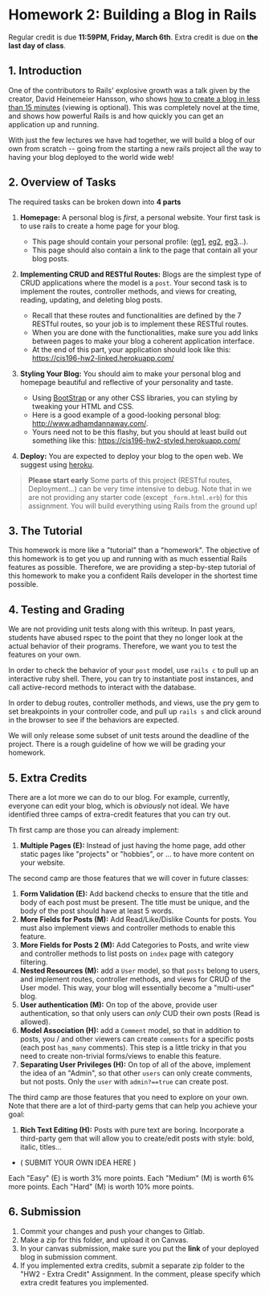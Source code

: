 # Homework 2: Building a Blog in Rails

Regular credit is due **11:59PM, Friday, March 6th**.
Extra credit is due on **the last day of class**.

## 1. Introduction

One of the contributors to Rails' explosive growth was a talk given by the creator, David Heinemeier Hansson, who shows [how to create a blog in less than 15 minutes](https://www.youtube.com/watch?v=Gzj723LkRJY) (viewing is optional). This was completely novel at the time, and shows how powerful Rails is and how quickly you can get an application up and running.

With just the few lectures we have had together, we will build a blog of our own from scratch -- going from the starting a new rails project all the way to having your blog deployed to the world wide web!

## 2. Overview of Tasks

The required tasks can be broken down into **4 parts**

1. **Homepage:** A personal blog is *first*, a personal website. Your first task is to use rails to create a home page for your blog. 
    * This page should contain your personal profile: ([eg1](https://www.cis.upenn.edu/~ahae/), [eg2](https://www.cis.upenn.edu/~nenkova/), [eg3](https://www.cis.upenn.edu/~stevez/)...).
    * This page should also contain a link to the page that contain all your blog posts. 

1. **Implementing CRUD and RESTful Routes:** Blogs are the simplest type of CRUD applications where the model is a `post`. Your second task is to implement the routes, controller methods, and views for creating, reading, updating, and deleting blog posts. 
    * Recall that these routes and functionalities are defined by the 7 RESTful routes, so your job is to implement these RESTful routes. 
    * When you are done with the functionalities, make sure you add links between pages to make your blog a coherent application interface. 
    * At the end of this part, your application should look like this: https://cis196-hw2-linked.herokuapp.com/

1. **Styling Your Blog:** You should aim to make your personal blog and homepage beautiful and reflective of your personality and taste. 
    * Using [BootStrap](https://getbootstrap.com/) or any other CSS libraries, you can styling by tweaking your HTML and CSS. 
    * Here is a good example of a good-looking personal blog: http://www.adhamdannaway.com/.
    *  Yours need not to be this flashy, but you should at least build out something like this: https://cis196-hw2-styled.herokuapp.com/

4. **Deploy:** You are expected to deploy your blog to the open web. We suggest using [heroku](https://www.heroku.com/).

> **Please start early**
Some parts of this project (RESTful routes, Deployment...) can be very time intensive to debug. 
Note that in we are not providing any starter code (except `_form.html.erb`) for this assignment. 
You will build everything using Rails from the ground up!

## 3. The Tutorial
This homework is more like a "tutorial" than a "homework". The objective of this homework is to get you up and running with as much essential Rails features as possible. Therefore, we are providing a step-by-step tutorial of this homework to make you a confident Rails developer in the shortest time possible. 

## 4. Testing and Grading
We are not providing unit tests along with this writeup. In past years, students have abused rspec to the point that they no longer look at the actual behavior of their programs. Therefore, we want you to test the features on your own.

In order to check the behavior of your `post` model, use `rails c` to pull up an interactive ruby shell. There, you can try to instantiate post instances, and call active-record methods to interact with the database.

In order to debug routes, controller methods, and views, use the pry gem to set breakpoints in your controller code, and pull up `rails s` and click around in the browser to see if the behaviors are expected.

We will only release some subset of unit tests around the deadline of the project. There is a rough guideline of how we will be grading your homework.


## 5. Extra Credits
There are a lot more we can do to our blog. For example, currently, everyone can edit your blog, which is *obviously* not ideal. We have identified three camps of extra-credit features that you can try out.

Th first camp are those you can already implement: 
1. **Multiple Pages (E):** Instead of just having the home page, add other static pages like "projects" or "hobbies", or ... to have more content on your website.

The second camp are those features that we will cover in future classes:
1. **Form Validation (E):** Add backend checks to ensure that the title and body of each post must be present. The title must be unique, and the body of the post should have at least 5 words.
2. **More Fields for Posts (M):** Add Read/Like/Dislike Counts for posts. You must also implement views and controller methods to enable this feature.
3. **More Fields for Posts 2 (M):** Add Categories to Posts, and write view and controller methods to list posts on `index` page with category filtering.
4. **Nested Resources (M):** add a `User` model, so that `posts` belong to users, and implement routes, controller methods, and views for CRUD of the User model. This way, your blog will essentially become a "multi-user" blog.
5. **User authentication (M):** On top of the above, provide user authentication, so that only users can *only* CUD their own posts (Read is allowed). 
6. **Model Association (H):** add a `Comment` model, so that in addition to posts, you / and other viewers can create `comments` for a specific posts (each post `has_many` comments). This step is a little tricky in that you need to create non-trivial forms/views to enable this feature.
7. **Separating User Privileges (H):** On top of all of the above, implement the idea of an "Admin", so that other `users` can only create comments, but not posts. Only the `user` with `admin?==true` can create post.

The third camp are those features that you need to explore on your own. Note that there are a lot of third-party gems that can help you achieve your goal:
1. **Rich Text Editing (H):** Posts with pure text are boring. Incorporate a third-party gem that will allow you to create/edit posts with style: bold, italic, titles...
* ( SUBMIT YOUR OWN IDEA HERE )

Each "Easy" (E) is worth 3% more points. 
Each "Medium" (M) is worth 6% more points. 
Each "Hard" (M) is worth 10% more points.

## 6. Submission

1. Commit your changes and push your changes to Gitlab.
2. Make a zip for this folder, and upload it on Canvas.
3. In your canvas submission, make sure you put the **link** of your deployed blog in submission comment.
4. If you implemented extra credits, submit a separate zip folder to the "HW2 - Extra Credit" Assignment. In the comment, please specify which extra credit features you implemented.